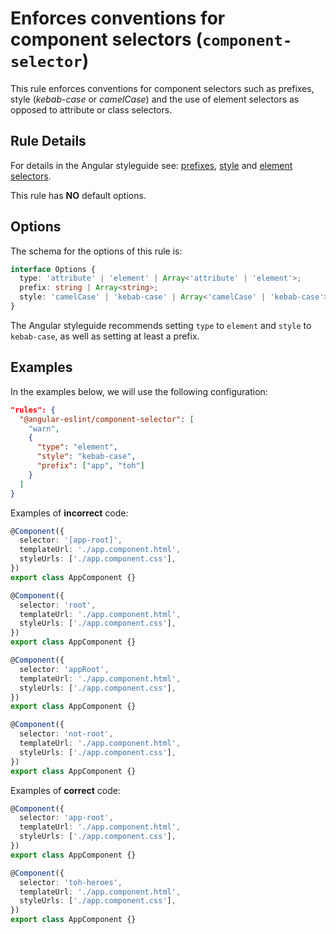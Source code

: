 # Enforces conventions for component selectors (`component-selector`)

This rule enforces conventions for component selectors such as prefixes, style (_kebab-case_ or _camelCase_) and the use of element selectors as opposed to attribute or class selectors.

## Rule Details

For details in the Angular styleguide see: [prefixes](https://angular.io/guide/styleguide#style-02-07), [style](https://angular.io/guide/styleguide#style-05-02) and [element selectors](https://angular.io/guide/styleguide#style-05-03).

This rule has **NO** default options.

## Options

The schema for the options of this rule is:

```ts
interface Options {
  type: 'attribute' | 'element' | Array<'attribute' | 'element'>;
  prefix: string | Array<string>;
  style: 'camelCase' | 'kebab-case' | Array<'camelCase' | 'kebab-case'>;
}
```

The Angular styleguide recommends setting `type` to `element` and `style` to `kebab-case`, as well as setting at least a prefix.

## Examples

In the examples below, we will use the following configuration:

```json
"rules": {
  "@angular-eslint/component-selector": [
    "warn",
    {
      "type": "element",
      "style": "kebab-case",
      "prefix": ["app", "toh"]
    }
  ]
}
```

Examples of **incorrect** code:

```ts
@Component({
  selector: '[app-root]',
  templateUrl: './app.component.html',
  styleUrls: ['./app.component.css'],
})
export class AppComponent {}

@Component({
  selector: 'root',
  templateUrl: './app.component.html',
  styleUrls: ['./app.component.css'],
})
export class AppComponent {}

@Component({
  selector: 'appRoot',
  templateUrl: './app.component.html',
  styleUrls: ['./app.component.css'],
})
export class AppComponent {}

@Component({
  selector: 'not-root',
  templateUrl: './app.component.html',
  styleUrls: ['./app.component.css'],
})
export class AppComponent {}
```

Examples of **correct** code:

```ts
@Component({
  selector: 'app-root',
  templateUrl: './app.component.html',
  styleUrls: ['./app.component.css'],
})
export class AppComponent {}

@Component({
  selector: 'toh-heroes',
  templateUrl: './app.component.html',
  styleUrls: ['./app.component.css'],
})
export class AppComponent {}
```
